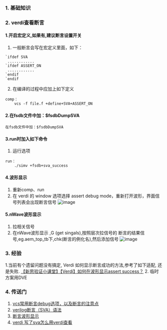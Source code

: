 ### 1. 基础知识

### 2. verdi查看断言
#### 1.开启宏定义,如果有,建议断言设置开关
1. 一般断言会写在宏定义里面，如下：
~~~
`ifdef SVA
 ............
`ifdef ASSERT_ON
 ............
`endif
`endif

~~~
2. 在编译的过程中应加上如下定义
~~~
comp：
	vcs -f file.f +define+SVA+ASSERT_ON
~~~
#### 2.在fsdb文件中加：$fsdbDumpSVA
~~~
在fsdb文件中加：$fsdbDumpSVA
~~~
#### 3.run时加入如下命令
1. 运行选项
~~~
run：
	./simv +fsdb+sva_success
~~~

#### 4.波形显示
1. 重新comp、run
2. 在 verdi 的 window 选项选择 assert debug mode，重新打开波形，界面信号列表会出现断言信号
![image](https://github.com/bulaqi/IC-DV.github.io/assets/55919713/cc473af7-dc66-413f-b22d-613835e0fcd1)

#### 5.nWave波形显示
1. 拉相关信号
2. 在nWave波形显示 ,G (get singals),按照层次拉信号的 断言的结果信号,eg.aem_top_tb下,chk(断言的例化名),然后添加信号
![image](https://github.com/bulaqi/IC-DV.github.io/assets/55919713/9dd5f89b-1e8c-4f9e-af7b-0cae242765a8)

### 3. 经验
1.当前有个遗留问题没有搞定, Verdi 如何显示断言成功的方法,参考了如下适配, 还是失败.
 [【新思验证小课堂】【Verdi】如何在波形显示assert success？](https://www.bilibili.com/video/BV1Lz4y1T7EQ/?spm_id_from=333.999.0.0&vd_source=4961046a0ef4f6531d203062fb9d2390)
2. 临时方案用DVE

### 4. 传送门
1. [vcs常用断言debug选项，以及断言的注意点](https://blog.csdn.net/geter_CS/article/details/125006646)
2. [verilog断言（SVA）语法](https://blog.csdn.net/weixin_44857476/article/details/115876136?spm=1001.2101.3001.6650.1&utm_medium=distribute.pc_relevant.none-task-blog-2%7Edefault%7ECTRLIST%7ERate-1-115876136-blog-125006646.235%5Ev38%5Epc_relevant_yljh&depth_1-utm_source=distribute.pc_relevant.none-task-blog-2%7Edefault%7ECTRLIST%7ERate-1-115876136-blog-125006646.235%5Ev38%5Epc_relevant_yljh&utm_relevant_index=2)
3. [断言波形显示](https://blog.csdn.net/Shu_0223/article/details/108362364#:~:text=%E6%96%87%E7%AB%A0%E7%9B%AE%E5%BD%95%E4%B8%80%E3%80%81%E4%B8%BA%E4%BD%95%E8%A6%81%E5%9C%A8%E6%B3%A2%E5%BD%A2%E4%B8%AD%E6%98%BE%E7%A4%BA%E6%96%AD%E8%A8%80%EF%BC%9F,%E4%BA%8C%E3%80%81%E6%93%8D%E4%BD%9C%E6%AD%A5%E9%AA%A41.%E5%BC%80%E5%90%AF%E5%AE%8F%E5%AE%9A%E4%B9%892.%E5%9C%A8fsdb%E6%96%87%E4%BB%B6%E4%B8%AD%E5%8A%A0%EF%BC%9A%24fsdbDumpSVA3.run%E6%97%B6%E5%8A%A0%E5%85%A5%E5%A6%82%E4%B8%8B%E5%91%BD%E4%BB%A44.%E6%B3%A2%E5%BD%A2%E6%98%BE%E7%A4%BA%E4%B8%80%E3%80%81%E4%B8%BA%E4%BD%95%E8%A6%81%E5%9C%A8%E6%B3%A2%E5%BD%A2%E4%B8%AD%E6%98%BE%E7%A4%BA%E6%96%AD%E8%A8%80%EF%BC%9F%20%E4%BD%BF%E7%94%A8%E6%96%AD%E8%A8%80%E5%8F%AF%E4%BB%A5%E6%9C%89%E6%95%88%E5%9C%B0%E6%A3%80%E6%B5%8B%E6%B3%A2%E5%BD%A2%E6%97%B6%E5%BA%8F%EF%BC%8C%E5%9C%A8%E6%B3%A2%E5%BD%A2%E4%B8%AD%E8%A7%82%E5%AF%9F%E6%96%AD%E8%A8%80%E8%83%BD%E6%9B%B4%E6%96%B9%E4%BE%BF%E4%B8%94%E5%BF%AB%E9%80%9F%E7%9A%84%E5%AE%9A%E4%BD%8D%E5%87%BA%E9%94%99%E7%9A%84%E4%BD%8D%E7%BD%AE%E3%80%82)
4. [verdi 写了sva怎么用verdi查看](https://zhuanlan.zhihu.com/p/335264926)
